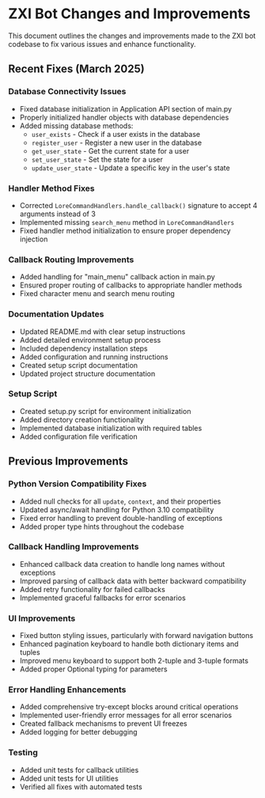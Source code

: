 # ZXI Bot Changes and Improvements

This document outlines the changes and improvements made to the ZXI bot codebase to fix various issues and enhance functionality.

## Recent Fixes (March 2025)

### Database Connectivity Issues
- Fixed database initialization in Application API section of main.py
- Properly initialized handler objects with database dependencies
- Added missing database methods:
  - `user_exists` - Check if a user exists in the database
  - `register_user` - Register a new user in the database
  - `get_user_state` - Get the current state for a user
  - `set_user_state` - Set the state for a user
  - `update_user_state` - Update a specific key in the user's state

### Handler Method Fixes
- Corrected `LoreCommandHandlers.handle_callback()` signature to accept 4 arguments instead of 3
- Implemented missing `search_menu` method in `LoreCommandHandlers`
- Fixed handler method initialization to ensure proper dependency injection

### Callback Routing Improvements
- Added handling for "main_menu" callback action in main.py
- Ensured proper routing of callbacks to appropriate handler methods
- Fixed character menu and search menu routing

### Documentation Updates
- Updated README.md with clear setup instructions
- Added detailed environment setup process
- Included dependency installation steps
- Added configuration and running instructions
- Created setup script documentation
- Updated project structure documentation

### Setup Script
- Created setup.py script for environment initialization
- Added directory creation functionality
- Implemented database initialization with required tables
- Added configuration file verification

## Previous Improvements

### Python Version Compatibility Fixes
- Added null checks for all `update`, `context`, and their properties
- Updated async/await handling for Python 3.10 compatibility
- Fixed error handling to prevent double-handling of exceptions
- Added proper type hints throughout the codebase

### Callback Handling Improvements
- Enhanced callback data creation to handle long names without exceptions
- Improved parsing of callback data with better backward compatibility
- Added retry functionality for failed callbacks
- Implemented graceful fallbacks for error scenarios

### UI Improvements
- Fixed button styling issues, particularly with forward navigation buttons
- Enhanced pagination keyboard to handle both dictionary items and tuples
- Improved menu keyboard to support both 2-tuple and 3-tuple formats
- Added proper Optional typing for parameters

### Error Handling Enhancements
- Added comprehensive try-except blocks around critical operations
- Implemented user-friendly error messages for all error scenarios
- Created fallback mechanisms to prevent UI freezes
- Added logging for better debugging

### Testing
- Added unit tests for callback utilities
- Added unit tests for UI utilities
- Verified all fixes with automated tests

